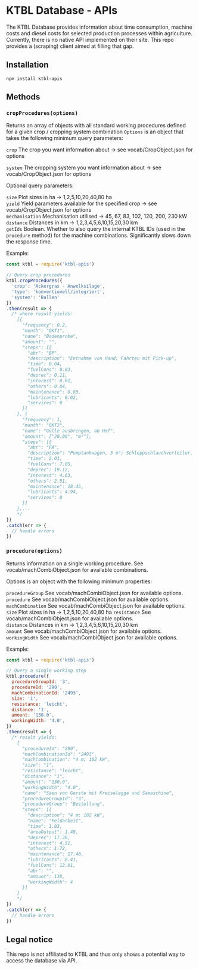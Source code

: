 # KTBL Database - APIs

The KTBL Database provides information about time consumption, machine costs and diesel costs for selected production processes within agriculture.
Currently, there is no native API implemented on their site. This repo provides a (scraping) client aimed at filling that gap.

## Installation
```
npm install ktbl-apis
```

## Methods

### ```cropProcedures(options)```

Returns an array of objects with all standard working procedures defined for a given crop / cropping system combination
`Options` is an object that takes the following minimum query parameters:

```crop``` The crop you want information about -> see vocab/CropObject.json for options

```system``` The cropping system you want information about -> see vocab/CropObject.json for options


Optional query parameters:

```size``` Plot sizes in ha -> 1,2,5,10,20,40,80 ha  
```yield``` Yield parameters available for the specified crop -> see vocab/CropObject.json for options  
```mechanisation``` Mechanisation utilised -> 45, 67, 83, 102, 120, 200, 230 kW  
```distance``` Distances in km -> 1,2,3,4,5,6,10,15,20,30 km  
```getIds``` Boolean. Whether to also query the internal KTBL IDs (used in the `procedure` method) for the machine combinations. Significantly slows down the response time.  


Example:
```js
const ktbl = require('ktbl-apis')

// Query crop procedures
ktbl.cropProcedures({
  'crop': 'Ackergras - Anwelksilage',
  'type': 'konventionell/integriert',
  'system': 'Ballen'
})
.then(result => {
  /* where result yields:
	[{
	  "frequency": 0.2,
	  "month": "OKT1",
	  "name": "Bodenprobe",
	  "amount": "",
	  "steps": [{
	    "abr": "BP",
	    "description": "Entnahme von Hand; Fahrten mit Pick-up",
	    "time": 0.04,
	    "fuelCons": 0.03,
	    "deprec": 0.11,
	    "interest": 0.01,
	    "others": 0.04,
	    "maintenance": 0.03,
	    "lubricants": 0.02,
	    "services": 0
	  }]
	}, {
	  "frequency": 1,
	  "month": "OKT2",
	  "name": "Gülle ausbringen, ab Hof",
	  "amount": ["20.00", "m³"],
	  "steps": [{
	    "abr": "FA",
	    "description": "Pumptankwagen, 5 m³; Schleppschlauchverteiler, 7,5 m; 45 kW",
	    "time": 2.01,
	    "fuelCons": 7.05,
	    "deprec": 19.12,
	    "interest": 4.63,
	    "others": 2.51,
	    "maintenance": 18.45,
	    "lubricants": 4.94,
	    "services": 0
	  }]
	},...
	*/
})
.catch(err => {
  // handle errors
})
```


### ```procedure(options)```

Returns information on a single working procedure. See vocab/machCombiObject.json for available combinations.

Options is an object with the following minimum properties:

```procedureGroup``` See vocab/machCombiObject.json for available options.  
```procedure``` See vocab/machCombiObject.json for available options.  
```machCombination``` See vocab/machCombiObject.json for available options.
```size``` Plot sizes in ha -> 1,2,5,10,20,40,80 ha
```resistance``` See vocab/machCombiObject.json for available options.  
```distance``` Distances in km -> 1,2,3,4,5,6,10,15,20,30 km  
```amount``` See vocab/machCombiObject.json for available options.  
```workingWidth``` See vocab/machCombiObject.json for available options.  


Example:
```js
const ktbl = require('ktbl-apis')

// Query a single working step
ktbl.procedure({
  procedureGroupId: '3',
  procedureId: '290',
  machCombinationId: '2493',
  size: '1',
  resistance: 'leicht',
  distance: '1',
  amount: '130.0',
  workingWidth: '4.0',
})
.then(result => {
  /* result yields:
	{
	  "procedureId": "290",
	  "machCombinationId": "2493",
	  "machCombination": "4 m; 102 kW",
	  "size": "1",
	  "resistance": "leicht",
	  "distance": "1",
	  "amount": "130.0",
	  "workingWidth": "4.0",
	  "name": "Säen von Gerste mit Kreiselegge und Sämaschine",
	  "procedureGroupId": "3",
	  "procedureGroup": "Bestellung",
	  "steps": [{
	    "description": "4 m; 102 kW",
	    "name": "Feldarbeit",
	    "time": 1.03,
	    "areaOutput": 1.49,
	    "deprec": 17.36,
	    "interest": 4.51,
	    "others": 1.72,
	    "maintenance": 17.48,
	    "lubricants": 8.41,
	    "fuelCons": 12.01,
	    "abr": "",
	    "amount": 130,
	    "workingWidth": 4
	  }]
	}
	*/
})
.catch(err => {
  // handle errors
})
```


## Legal notice
This repo is not affiliated to KTBL and thus only shows a potential way to access the database via API.
